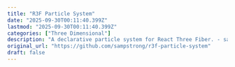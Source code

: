 ```yaml
---
title: "R3F Particle System"
date: "2025-09-30T00:11:40.399Z"
lastmod: "2025-09-30T00:11:40.399Z"
categories: ["Three Dimensional"]
description: "A declarative particle system for React Three Fiber. - sampstrong/r3f-particle-system"
original_url: "https://github.com/sampstrong/r3f-particle-system"
draft: false
---
```

